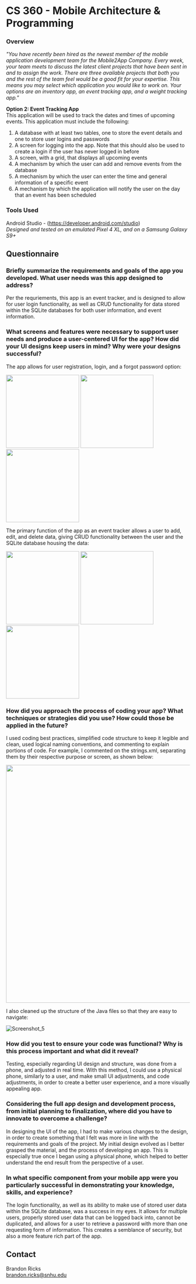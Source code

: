 # CS 360 - Mobile Architecture & Programming

### Overview

*"You have recently been hired as the newest member of the mobile application development team for the Mobile2App Company. Every week, your team meets to discuss the latest client projects that have been sent in and to assign the work. There are three available projects that both you and the rest of the team feel would be a good fit for your expertise. This means you may select which application you would like to work on. Your options are an inventory app, an event tracking app, and a weight tracking app."*

**Option 2: Event Tracking App** \
This application will be used to track the dates and times of upcoming events. This application must include the following:

1. A database with at least two tables, one to store the event details and one to store user logins and passwords
2. A screen for logging into the app. Note that this should also be used to create a login if the user has never logged in before
3. A screen, with a grid, that displays all upcoming events
4. A mechanism by which the user can add and remove events from the database
5. A mechanism by which the user can enter the time and general information of a specific event
6. A mechanism by which the application will notify the user on the day that an event has been scheduled

### Tools Used

Android Studio - (https://developer.android.com/studio) \
*Designed and tested on an emulated Pixel 4 XL, and on a Samsung Galaxy S9+*

## Questionnaire

### Briefly summarize the requirements and goals of the app you developed. What user needs was this app designed to address?
Per the requriements, this app is an event tracker, and is designed to allow for user login functionality, as well as CRUD functionality for data stored within the SQLite databases for both user information, and event information. 

### What screens and features were necessary to support user needs and produce a user-centered UI for the app? How did your UI designs keep users in mind? Why were your designs successful?
The app allows for user registration, login, and a forgot password option:

<img src="https://user-images.githubusercontent.com/79807877/154996587-55aa97bb-7b0a-4813-bed3-5f82adfafe76.jpg" width=200> <img src="https://user-images.githubusercontent.com/79807877/154997117-f0bc297e-e054-4775-95c2-91be69f8623c.jpg" width=200> <img src="https://user-images.githubusercontent.com/79807877/154997144-6c3afddb-1be1-48ca-a554-b637f9f9629e.jpg" width=200>

The primary function of the app as an event tracker allows a user to add, edit, and delete data, giving CRUD functionality between the user and the SQLite database housing the data: 

<img src="https://user-images.githubusercontent.com/79807877/154997398-c440a07c-77c3-44ce-9326-1a4720c4d783.jpg" width=200> <img src="https://user-images.githubusercontent.com/79807877/154997498-8cd8cb08-7953-4813-b6c7-20f6a14a7a7b.jpg" width=200> <img src="https://user-images.githubusercontent.com/79807877/154997553-24ed3bc0-e6eb-44ca-ab30-0ea5127528da.jpg" width=200>

### How did you approach the process of coding your app? What techniques or strategies did you use? How could those be applied in the future?
I used coding best practices, simplified code structure to keep it legible and clean, used logical naming conventions, and commenting to explain portions of code. For example, I commented on the strings.xml, separating them by their respective purpose or screen, as shown below:

<img src="https://user-images.githubusercontent.com/79807877/154995501-9bfcce48-ebc6-4f43-a335-a92844e36df8.png" width=650>

I also cleaned up the structure of the Java files so that they are easy to navigate:

![Screenshot_5](https://user-images.githubusercontent.com/79807877/154995604-e5eac7c4-56d3-4606-96e2-7df24d134102.png)

### How did you test to ensure your code was functional? Why is this process important and what did it reveal?
Testing, especially regarding UI design and structure, was done from a phone, and adjusted in real time. With this method, I could use a physical phone, similarly to a user, and make small UI adjustments, and code adjustments, in order to create a better user experience, and a more visually appealing app.

### Considering the full app design and development process, from initial planning to finalization, where did you have to innovate to overcome a challenge?
In designing the UI of the app, I had to make various changes to the design, in order to create something that I felt was more in line with the requirements and goals of the project. My initial design evolved as I better grasped the material, and the process of developing an app. This is especially true once I began using a physical phone, which helped to better understand the end result from the perspective of a user.

### In what specific component from your mobile app were you particularly successful in demonstrating your knowledge, skills, and experience?
The login functionality, as well as its ability to make use of stored user data within the SQLite database, was a success in my eyes. It allows for multiple users, properly stored user data that can be logged back into, cannot be duplicated, and allows for a user to retrieve a password with more than one requesting form of information. This creates a semblance of security, but also a more feature rich part of the app.

## Contact
Brandon Ricks \
brandon.ricks@snhu.edu
